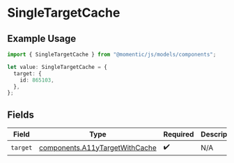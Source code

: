 # SingleTargetCache

## Example Usage

```typescript
import { SingleTargetCache } from "@momentic/js/models/components";

let value: SingleTargetCache = {
  target: {
    id: 865103,
  },
};
```

## Fields

| Field                                                                            | Type                                                                             | Required                                                                         | Description                                                                      |
| -------------------------------------------------------------------------------- | -------------------------------------------------------------------------------- | -------------------------------------------------------------------------------- | -------------------------------------------------------------------------------- |
| `target`                                                                         | [components.A11yTargetWithCache](../../models/components/a11ytargetwithcache.md) | :heavy_check_mark:                                                               | N/A                                                                              |